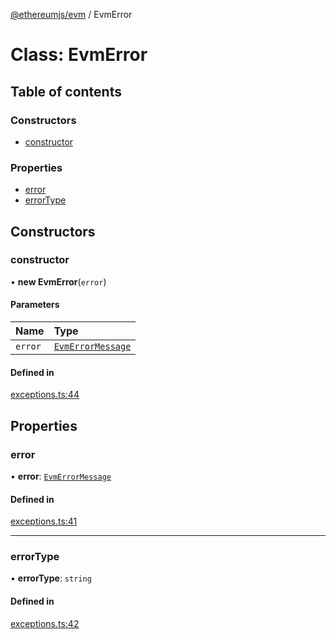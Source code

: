 [@ethereumjs/evm](../README.md) / EvmError

# Class: EvmError

## Table of contents

### Constructors

- [constructor](EvmError.md#constructor)

### Properties

- [error](EvmError.md#error)
- [errorType](EvmError.md#errortype)

## Constructors

### constructor

• **new EvmError**(`error`)

#### Parameters

| Name | Type |
| :------ | :------ |
| `error` | [`EvmErrorMessage`](../enums/EvmErrorMessage.md) |

#### Defined in

[exceptions.ts:44](https://github.com/ethereumjs/ethereumjs-monorepo/blob/master/packages/evm/src/exceptions.ts#L44)

## Properties

### error

• **error**: [`EvmErrorMessage`](../enums/EvmErrorMessage.md)

#### Defined in

[exceptions.ts:41](https://github.com/ethereumjs/ethereumjs-monorepo/blob/master/packages/evm/src/exceptions.ts#L41)

___

### errorType

• **errorType**: `string`

#### Defined in

[exceptions.ts:42](https://github.com/ethereumjs/ethereumjs-monorepo/blob/master/packages/evm/src/exceptions.ts#L42)

